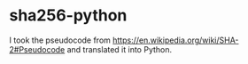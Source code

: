 # sha256-python
I took the pseudocode from https://en.wikipedia.org/wiki/SHA-2#Pseudocode and translated it into Python.
